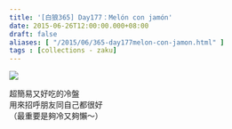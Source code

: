 ```yaml
---
title: '[白狼365] Day177：Melón con jamón'
date: 2015-06-26T12:00:00.000+08:00
draft: false
aliases: [ "/2015/06/365-day177melon-con-jamon.html" ]
tags : [collections - zaku]
---
```


![](/images/zaku177.jpg)

超簡易又好吃的冷盤  
用來招呼朋友同自己都很好  
（最重要是夠冷又夠懶～）
